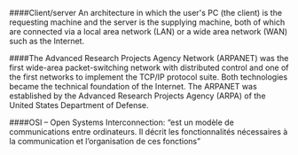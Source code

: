 ####Client/server 
An architecture in which the user's PC (the client) is the requesting machine and the server is the supplying machine, both of which are connected via a local area network (LAN) or a wide area network (WAN) such as the Internet.

####The Advanced Research Projects Agency Network (ARPANET) was the first wide-area packet-switching network with distributed control and one of the first networks to implement the TCP/IP protocol suite. Both technologies became the technical foundation of the Internet. The ARPANET was established by the Advanced Research Projects Agency (ARPA) of the United States Department of Defense.

####OSI – Open Systems Interconnection:  “est un modèle de communications entre ordinateurs. Il décrit les fonctionnalités nécessaires à la communication et l’organisation de ces fonctions” 